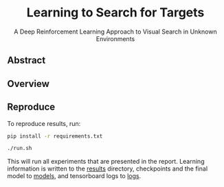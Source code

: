 <h1 align="center"> Learning to Search for Targets</h1>
<p align="center">A Deep Reinforcement Learning Approach to Visual Search in Unknown Environments</p>

## Abstract

## Overview

## Reproduce

To reproduce results, run:

```bash
pip install -r requirements.txt

./run.sh 
```

This will run all experiments that are presented in the report.
Learning information is written to the [results](./results) directory, checkpoints and the final model to [models](./models), and tensorboard logs to [logs](./logs).